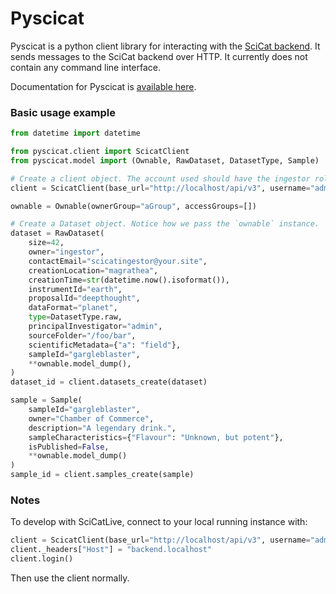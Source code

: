 # Pyscicat

Pyscicat is a python client library for interacting with the [SciCat backend](https://scicatproject.github.io/). It sends messages to the SciCat backend over HTTP. It currently does not contain any command line interface.

Documentation for Pyscicat is [available here](https://scicatproject.github.io/pyscicat/).

### Basic usage example

```python
from datetime import datetime

from pyscicat.client import ScicatClient 
from pyscicat.model import (Ownable, RawDataset, DatasetType, Sample)

# Create a client object. The account used should have the ingestor role in SciCat
client = ScicatClient(base_url="http://localhost/api/v3", username="admin", password="2jf70TPNZsS")

ownable = Ownable(ownerGroup="aGroup", accessGroups=[])

# Create a Dataset object. Notice how we pass the `ownable` instance.
dataset = RawDataset(
    size=42,
    owner="ingestor",
    contactEmail="scicatingestor@your.site",
    creationLocation="magrathea",
    creationTime=str(datetime.now().isoformat()),
    instrumentId="earth",
    proposalId="deepthought",
    dataFormat="planet",
    type=DatasetType.raw,
    principalInvestigator="admin",
    sourceFolder="/foo/bar",
    scientificMetadata={"a": "field"},
    sampleId="gargleblaster",
    **ownable.model_dump(),
)
dataset_id = client.datasets_create(dataset)

sample = Sample(
    sampleId="gargleblaster",
    owner="Chamber of Commerce",
    description="A legendary drink.",
    sampleCharacteristics={"Flavour": "Unknown, but potent"},
    isPublished=False,
    **ownable.model_dump()
)
sample_id = client.samples_create(sample)
```

### Notes

To develop with SciCatLive, connect to your local running instance with:

```python
client = ScicatClient(base_url="http://localhost/api/v3", username="admin", password="2jf70TPNZsS", auto_login=False)
client._headers["Host"] = "backend.localhost"
client.login()
```

Then use the client normally.